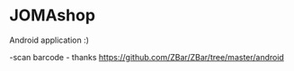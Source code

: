 # JOMAshop
Android application :)


-scan barcode - thanks  https://github.com/ZBar/ZBar/tree/master/android

